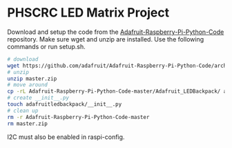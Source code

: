 # PHSCRC LED Matrix Project
Download and setup the code from the [Adafruit-Raspberry-Pi-Python-Code](https://github.com/adafruit/Adafruit-Raspberry-Pi-Python-Code/) repository. Make sure wget and unzip are installed. Use the following commands or run setup.sh.
```bash
# download
wget https://github.com/adafruit/Adafruit-Raspberry-Pi-Python-Code/archive/master.zip
# unzip
unzip master.zip
# move around
cp -rL Adafruit-Raspberry-Pi-Python-Code-master/Adafruit_LEDBackpack/ adafruitledbackpack
# create __init__.py
touch adafruitledbackpack/__init__.py
# clean up
rm -r Adafruit-Raspberry-Pi-Python-Code-master
rm master.zip
```
I2C must also be enabled in raspi-config.
